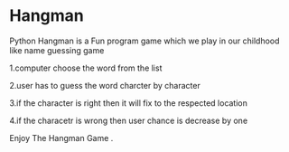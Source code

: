 # Hangman

Python Hangman is a Fun program game which we play in our childhood like name guessing game

1.computer choose the word from the list

2.user has to guess the word charcter by character

3.if the character is right then it will fix to the respected location

4.if the characetr is wrong then user chance is decrease by one


Enjoy The Hangman Game .
